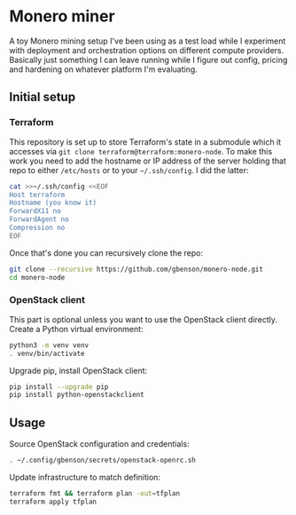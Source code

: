 # Monero miner
A toy Monero mining setup I've been using as a test load while I
experiment with deployment and orchestration options on different
compute providers.  Basically just something I can leave running
while I figure out config, pricing and hardening on whatever platform
I'm evaluating.

## Initial setup
### Terraform

This repository is set up to store Terraform's state in a submodule
which it accesses via `git clone terraform@terraform:monero-node`.
To make this work you need to add the hostname or IP address of the
server holding that repo to either `/etc/hosts` or to your
`~/.ssh/config`. I did the latter:

```sh
cat >>~/.ssh/config <<EOF
Host terraform
Hostname (you know it)
ForwardX11 no
ForwardAgent no
Compression no
EOF
```

Once that's done you can recursively clone the repo:
```sh
git clone --recursive https://github.com/gbenson/monero-node.git
cd monero-node
```

### OpenStack client
This part is optional unless you want to use the OpenStack client
directly.  Create a Python virtual environment:
```sh
python3 -m venv venv
. venv/bin/activate
```

Upgrade pip, install OpenStack client:
```sh
pip install --upgrade pip
pip install python-openstackclient
```

## Usage
Source OpenStack configuration and credentials:
```sh
. ~/.config/gbenson/secrets/openstack-openrc.sh
```

Update infrastructure to match definition:
```sh
terraform fmt && terraform plan -out=tfplan
terraform apply tfplan
```

